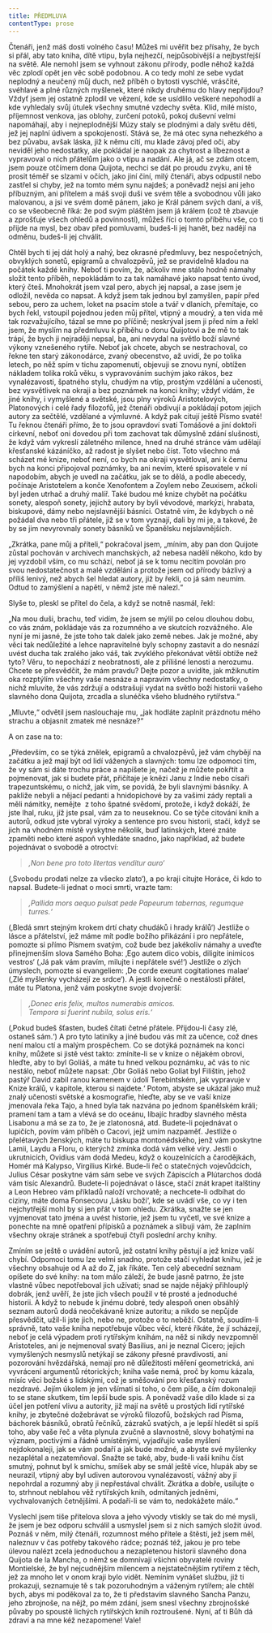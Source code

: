 ```yaml
---
title: PŘEDMLUVA
contentType: prose
---
```


<section>

Čtenáři, jenž máš dosti volného času! Můžeš mi uvěřit bez přísahy, že bych si přál, aby tato kniha, dítě vtipu, byla nejhezčí, nejpůsobivější a nejbystřejší na světě. Ale nemohl jsem se vyhnout zákonu přírody, podle něhož každá věc zplodí opět jen věc sobě podobnou. A co tedy mohl ze sebe vydat neplodný a neučený můj duch, než příběh o bytosti vyschlé, vrásčité, svéhlavé a plné různých myšlenek, které nikdy druhému do hlavy nepřijdou? Vždyť jsem jej ostatně zplodil ve vězení, kde se usídlilo veškeré nepohodlí a kde vyhledaly svůj útulek všechny smutné vzdechy světa. Klid, milé místo, příjemnost venkova, jas oblohy, zurčení potoků, pokoj duševní velmi napomáhají, aby i nejneplodnější Múzy staly se plodnými a daly světu děti, jež jej naplní údivem a spokojeností. Stává se, že má otec syna nehezkého a bez půvabu, avšak láska, již k němu cítí, mu klade závoj před oči, aby neviděl jeho nedostatky, ale pokládal je naopak za chytrost a líbeznost a vypravoval o nich přátelům jako o vtipu a nadání. Ale já, ač se zdám otcem, jsem pouze otčímem dona Quijota, nechci se dát po proudu zvyku, ani tě prosit téměř se slzami v očích, jako jiní činí, milý čtenáři, abys odpustil nebo zastřel si chyby, jež na tomto mém synu najdeš; a poněvadž nejsi ani jeho příbuzným, ani přítelem a máš svoji duši ve svém těle a svobodnou vůli jako malovanou, a jsi ve svém domě pánem, jako je Král pánem svých daní, a víš, co se všeobecně říká: že pod svým pláštěm jsem já králem (což tě zbavuje a zprošťuje všech ohledů a povinností), můžeš říci o tomto příběhu vše, co ti přijde na mysl, bez obav před pomluvami, budeš-li jej hanět, bez nadějí na odměnu, budeš-li jej chválit.

Chtěl bych ti jej dát holý a nahý, bez okrasné předmluvy, bez nespočetných, obvyklých sonetů, epigramů a chvalozpěvů, jež se pravidelně kladou na počátek každé knihy. Neboť ti povím, že, ačkoliv mne stálo hodně námahy složit tento příběh, nepokládám to za tak namáhavé jako napsat tento úvod, který čteš. Mnohokrát jsem vzal pero, abych jej napsal, a zase jsem je odložil, nevěda co napsat. A když jsem tak jednou byl zamyšlen, papír před sebou, pero za uchem, loket na psacím stole a tvář v dlaních, přemítaje, co bych řekl, vstoupil pojednou jeden můj přítel, vtipný a moudrý, a ten vida mě tak rozvažujícího, tázal se mne po příčině; neskrýval jsem ji před ním a řekl jsem, že myslím na předmluvu k příběhu o donu Quijotovi a že mě to tak trápí, že bych ji nejraději nepsal, ba, ani nevydal na světlo boží slavné výkony vznešeného rytíře. Neboť jak chcete, abych se nestrachoval, co řekne ten starý zákonodárce, zvaný obecenstvo, až uvidí, že po tolika letech, po něž spím v tichu zapomenutí, objevuji se znovu nyní, obtížen nákladem tolika roků věku, s vypravováním suchým jako rákos, bez vynalézavosti, špatného stylu, chudým na vtip, prostým vzdělání a učenosti, bez vysvětlivek na okraji a bez poznámek na konci knihy; vždyť vídám, že jiné knihy, i vymyšlené a světské, jsou plny výroků Aristotelových, Platonových i celé řady filozofů, jež čtenáři obdivují a pokládají potom jejich autory za sečtělé, vzdělané a výmluvné. A když pak citují ještě Písmo svaté! Tu řeknou čtenáři přímo, že to jsou opravdoví svatí Tomášové a jiní doktoři církevní, neboť oni dovedou při tom zachovat tak důmyslně zdání slušnosti, že když vám vykreslí záletného milence, hned na druhé stránce vám udělají křesťanské kázáníčko, až radost je slyšet nebo číst. Toto všechno má scházet mé knize, neboť není, co bych na okraji vysvětloval, ani k čemu bych na konci připojoval poznámky, ba ani nevím, které spisovatele v ní napodobím, abych je uvedl na začátku, jak se to dělá, a podle abecedy, počínaje Aristotelem a konče Xenofontem a Zoylem nebo Zeuxisem, ačkoli byl jeden utrhač a druhý malíř. Také budou mé knize chybět na počátku sonety, alespoň sonety, jejichž autory by byli vévodové, markýzi, hrabata, biskupové, dámy nebo nejslavnější básníci. Ostatně vím, že kdybych o ně požádal dva nebo tři přátele, již se v tom vyznají, dali by mi je, a takové, že by se jim nevyrovnaly sonety básníků ve Španělsku nejslavnějších.

„Zkrátka, pane můj a příteli,“ pokračoval jsem, „míním, aby pan don Quijote zůstal pochován v archivech manchských, až nebesa nadělí někoho, kdo by jej vyzdobil vším, co mu schází, neboť já se k tomu necítím povolán pro svou nedostatečnost a malé vzdělání a protože jsem od přírody bázlivý a příliš lenivý, než abych šel hledat autory, již by řekli, co já sám neumím. Odtud to zamýšlení a napětí, v němž jste mě nalezl.“

Slyše to, pleskl se přítel do čela, a když se notně nasmál, řekl:

„Na mou duši, brachu, teď vidím, že jsem se mýlil po celou dlouhou dobu, co vás znám, pokládaje vás za rozumného a ve skutcích rozvážného. Ale nyní je mi jasné, že jste toho tak dalek jako země nebes. Jak je možné, aby věci tak nedůležité a lehce napravitelné byly schopny zastavit a do nesnází uvést ducha tak zralého jako váš, tak zvyklého překonávat větší obtíže než tyto? Věru, to nepochází z neobratnosti, ale z přílišné lenosti a nerozumu. Chcete se přesvědčit, že mám pravdu? Dejte pozor a uvidíte, jak mžiknutím oka rozptýlím všechny vaše nesnáze a napravím všechny nedostatky, o nichž mluvíte, že vás zdržují a odstrašují vydat na světlo boží historii vašeho slavného dona Quijota, zrcadla a slunéčka všeho bludného rytířstva.“

„Mluvte,“ odvětil jsem naslouchaje mu, „jak hodláte zaplnit prázdnotu mého strachu a objasnit zmatek mé nesnáze?“

A on zase na to:

„Především, co se týká znělek, epigramů a chvalozpěvů, jež vám chybějí na začátku a jež mají být od lidí vážených a slavných: tomu lze odpomoci tím, že vy sám si dáte trochu práce a napíšete je, načež je můžete pokřtít a pojmenovat, jak si budete přát, přičítaje je knězi Janu z Indie nebo císaři trapezuntskému, o nichž, jak vím, se povídá, že byli slavnými básníky. A pakliže nebyli a nějací pedanti a hnidopichové by za vašimi zády reptali a měli námitky, nemějte  z toho špatné svědomí, protože, i když dokáží, že jste lhal, ruku, jíž jste psal, vám za to neuseknou. Co se týče citování knih a autorů, odkud jste vybral výroky a sentence pro svou historii, stačí, když se jich na vhodném místě vyskytne několik, buď latinských, které znáte zpaměti nebo které aspoň vyhledáte snadno, jako například, až budete pojednávat o svobodě a otroctví:

> _‚Non bene pro toto litertas venditur auro‘_

(‚Svobodu prodati nelze za všecko zlato‘), a po kraji citujte Horáce, či kdo to napsal. Budete-li jednat o moci smrti, vrazte tam:

> _‚Pallida mors aequo pulsat pede Papeurum tabernas, regumque turres.‘_

(‚Bledá smrt stejným krokem drtí chaty chudáků i hrady králů‘) Jestliže o lásce a přátelství, jež máme mít podle božího přikázání i pro nepřátele, pomozte si přímo Písmem svatým, což bude bez jakékoliv námahy a uveďte přinejmenším slova Samého Boha: ‚Ego autem dico vobis, diligite inimicos vestros‘ (‚Já pak vám pravím, milujte i nepřátele své!‘) Jestliže o zlých úmyslech, pomozte si evangeliem: ‚De corde exeunt cogitationes malae‘ (‚Zlé myšlenky vycházejí ze srdce‘). A jestli konečně o nestálosti přátel, máte tu Platona, jenž vám poskytne svoje dvojverší:

> _‚Donec eris felix, multos numerabis amicos.  
> Tempora si fuerint nubila, solus eris.‘_

(‚Pokud budeš šťasten, budeš čítati četné přátele. Přijdou-li časy zlé, ostaneš sám.‘) A pro tyto latiníky a jiné budou vás mít za učence, což dnes není malou ctí a malým prospěchem. Co se dotýká poznámek na konci knihy, můžete si jistě vést takto: zmíníte-li se v knize o nějakém obrovi, hleďte, aby to byl Goliáš, a máte tu hned velkou poznámku, ač vás to nic nestálo, neboť můžete napsat: ‚Obr Goliáš nebo Goliat byl Filištín, jehož pastýř David zabil ranou kamenem v údolí Terebintském, jak vypravuje v Knize králů, v kapitole, kterou si najdete.‘ Potom, abyste se ukázal jako muž znalý učenosti světské a kosmografie, hleďte, aby se ve vaší knize jmenovala řeka Tajo, a hned byla tak nazvána po jednom španělském králi; pramení tam a tam a vlévá se do oceánu, líbajíc hradby slavného města Lisabonu a má se za to, že je zlatonosná, atd. Budete-li pojednávat o lupičích, povím vám příběh o Cacovi, jejž umím nazpaměť. Jestliže o přelétavých ženských, máte tu biskupa montonédského, jenž vám poskytne Lamii, Laydu a Floru, o kterýchž zmínka dodá vám velké víry. Jestli o ukrutnicích, Ovidius vám dodá Medeu, když o kouzelnících a čarodějkách, Homér má Kalypso, Virgilius Kirké. Bude-li řeč o statečných vojevůdcích, Julius César poskytne vám sám sebe ve svých Zápiscích a Plútarchos dodá vám tisíc Alexandrů. Budete-li pojednávat o lásce, stačí znát krapet italštiny a Leon Hebreo vám příkladů naloží vrchovatě; a nechcete-li odbíhat do ciziny, máte doma Fonsecovu ‚Lásku boží‘, kde se uvádí vše, co vy i ten nejchytřejší mohl by si jen přát v tom ohledu. Zkrátka, snažte se jen vyjmenovat tato jména a uvést historie, jež jsem tu vyčetl, ve své knize a ponechte na mně opatření přípisků a poznámek a slibuji vám, že zaplním všechny okraje stránek a spotřebuji čtyři poslední archy knihy.

Zmíním se ještě o uvádění autorů, jež ostatní knihy pěstují a jež knize vaší chybí. Odpomoci tomu lze velmi snadno, protože stačí vyhledat knihu, jež je všechny obsahuje od A až do Z, jak říkáte. Ten celý abecední seznam opíšete do své knihy: na tom málo záleží, že bude jasně patrno, že jste vlastně vůbec nepotřeboval jich užívati; snad se najde nějaký přihlouplý dobrák, jenž uvěří, že jste jich všech použil v té prosté a jednoduché historii. A když to nebude k jinému dobré, tedy alespoň onen obsáhlý seznam autorů dodá neočekávaně knize autoritu; a nikdo se nepůjde přesvědčit, užil-li jste jich, nebo ne, protože o to neběží. Ostatně, soudím-li správně, tato vaše kniha nepotřebuje vůbec věcí, které říkáte, že jí scházejí, neboť je celá výpadem proti rytířským knihám, na něž si nikdy nevzpomněl Aristoteles, ani je nejmenoval svatý Basilius, ani je neznal Cicero; jejich vymyšlených nesmyslů netýkají se zákony přesné pravdivosti, ani pozorování hvězdářská, nemají pro ně důležitosti měření geometrická, ani vyvrácení argumentů rétorických; kniha vaše nemá, proč by komu kázala, mísíc věci božské s lidskými, což je směšování pro křesťanský rozum nezdravé. Jejím úkolem je jen všímati si toho, o čem píše, a čím dokonaleji to se stane skutkem, tím lepší bude spis. A poněvadž vaše dílo klade si za účel jen potření vlivu a autority, již mají na světě u prostých lidí rytířské knihy, je zbytečné dožebrávat se výroků filozofů, božských rad Písma, báchorek básníků, obratů řečníků, zázraků svatých, a je lepší hledět si spíš toho, aby vaše řeč a věta plynula zvučně a slavnostně, slovy bohatými na význam, poctivými a řádně umístěnými, vyjadřujíc vaše myšlení nejdokonaleji, jak se vám podaří a jak bude možné, a abyste své myšlenky nezaplétal a nezatemňoval. Snažte se také, aby, bude-li vaši knihu číst smutný, pohnut byl k smíchu, smíšek aby se smál ještě více, hlupák aby se neurazil, vtipný aby byl udiven autorovou vynalézavostí, vážný aby jí nepohrdal a rozumný aby ji nepřestával chválit. Zkrátka a dobře, usilujte o to, strhnout neblahou věž rytířských knih, odmítaných jedněmi, vychvalovaných četnějšími. A podaří-li se vám to, nedokážete málo.“

Vyslechl jsem tiše přítelova slova a jeho vývody vtiskly se tak do mé mysli, že jsem je bez odporu schválil a usmyslel jsem si z nich samých složit úvod. Poznáš v něm, milý čtenáři, rozumnost mého přítele a štěstí, jež jsem měl, naleznuv v čas potřeby takového rádce; poznáš též, jakou je pro tebe úlevou nalézt zcela jednoduchou a nezapletenou historii slavného dona Quijota de la Mancha, o němž se domnívají všichni obyvatelé roviny Montielské, že byl nejcudnějším milencem a nejstatečnějším rytířem z těch, jež za mnoho let v onom kraji bylo vidět. Nemíním vynášet službu, již ti prokazuji, seznamuje tě s tak pozoruhodným a váženým rytířem; ale chtěl bych, abys mi poděkoval za to, že ti představím slavného Sancha Panzu, jeho zbrojnoše, na nějž, po mém zdání, jsem snesl všechny zbrojnošské půvaby po spoustě lichých rytířských knih roztroušené. Nyní, ať ti Bůh dá zdraví a na mne kéž nezapomene! Vale!

</section>
